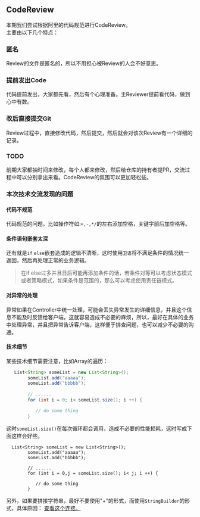 ## CodeReview

本期我们尝试根据阿里的代码规范进行CodeReview。<br>
主要由以下几个特点：

### 匿名

Review的文件是匿名的，所以不用担心被Review的人会不好意思。

### 提前发出Code

代码提前发出，大家都先看，然后有个心理准备。主Reviewer提前看代码，做到心中有数。

### 改后直接提交Git

Review过程中，直接修改代码，然后提交，然后就会对该次Review有一个详细的记录。

### TODO

前期大家都抽时间来修改，每个人都来修改，然后给仓库的持有者提PR，交流过程中可以分别拿出来看。CodeReview的氛围可以更加轻松些。

### 本次技术交流发现的问题

#### 代码不规范 

代码规范的问题，比如操作符如:`+,-,*/`的左右添加空格，关键字前后加空格等。

#### 条件语句嵌套太深

还有就是`if` `else`嵌套造成的逻辑不清晰，这时使用`卫语`将不满足条件的情况统一返回，然后再处理正常的业务逻辑。

>在if else过多并且日后可能再添加条件的话，若条件对等可以考虑状态模式或者策略模式，如果条件是范围的，那么可以考虑使用责任链模式。

#### 对异常的处理

异常如果在Controller中统一处理，可能会丢失异常发生的详细信息，并且这个信息不能及时反馈给客户端，这就容易造成不必要的麻烦，所以，最好在具体的业务中处理异常，并且把异常告诉客户端，这样便于排查问题，也可以减少不必要的沟通。

#### 技术细节

某些技术细节需要注意，比如Array的遍历：

```java
   List<String> someList = new List<String>();
        someList.add("aaaaa");
        someList.add("bbbbb");
        
        // ......
        for (int i = 0; i< someList.size(); i ++) {

           // do some thing 
        }
```   

这时`someList.size()`在每次循环都会调用，造成不必要的性能损耗，这时写成下面这样会好些。

```
  List<String> someList = new List<String>();
        someList.add("aaaaa");
        someList.add("bbbbb");
        
        // ......
        for (int i = 0,j = someList.size(); i< j; i ++) {

           // do some thing 
        }
```

另外，如果要拼接字符串，最好不要使用"+"的形式，而使用`StringBuilder`的形式，具体原因：
[查看这个连接。](http://www.cnblogs.com/A_ming/archive/2010/04/13/1711395.html)




